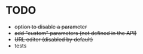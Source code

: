 # TODO

- ~~option to disable a parameter~~
- ~~add "custom" parameters (not defined in the API)~~
- ~~URL editor (disabled by default)~~
- tests
